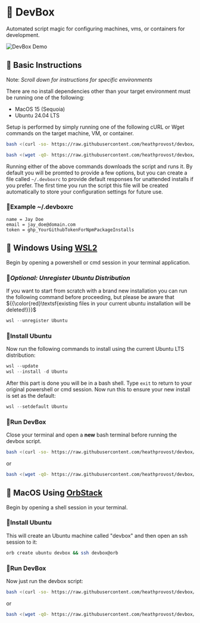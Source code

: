 # 🧊 DevBox

Automated script magic for configuring machines, vms, or containers
for development.

![DevBox Demo](https://github.com/user-attachments/assets/c688d083-b9d6-45e1-a436-ebd9f3008f51)

## 🧊 Basic Instructions

Note: *Scroll down for instructions for specific environments*

There are no install dependencies other than your target environment must be running one of the following:

* MacOS 15 (Sequoia)
* Ubuntu 24.04 LTS

Setup is performed by simply running one of the following cURL or Wget commands on the target machine, VM, or container.

```sh
bash <(curl -so- https://raw.githubusercontent.com/heathprovost/devbox/main/devbox.sh)
```

```sh
bash <(wget -qO- https://raw.githubusercontent.com/heathprovost/devbox/main/devbox.sh)
```

Running either of the above commands downloads the script and runs it. By default you will be promted to
provide a few options, but you can create a file called `~/.devboxrc` to provide default responses for
unattended installs if you prefer. The first time you run the script this file will be created automatically to store your configuration settings for future use.

### 🔹Example ~/.devboxrc

```env
name = Jay Doe
email = jay_doe@domain.com
token = ghp_YourGithubTokenForNpmPackageInstalls
```

## 🧊 Windows Using [WSL2](https://learn.microsoft.com/en-us/windows/wsl/install)

Begin by opening a powershell or cmd session in your terminal application.

### 🔹*Optional: Unregister Ubuntu Distribution*

If you want to start from scratch with a brand new installation you can run the following command before
proceeding, but please be aware that ${{\color{red}\textsf{existing files in your current ubuntu installation will be deleted!}}}\$

```powershell
wsl --unregister Ubuntu
```

### 🔹Install Ubuntu

Now run the following commands to install using the current Ubuntu LTS distribution:

```powershell
wsl --update
wsl --install -d Ubuntu
```

After this part is done you will be in a bash shell. Type `exit` to return to your original powershell 
or cmd session. Now run this to ensure your new install is set as the default:

```powershell
wsl --setdefault Ubuntu
```

### 🔹Run DevBox

Close your terminal and open a **new** bash terminal before running the devbox script.

```sh
bash <(curl -so- https://raw.githubusercontent.com/heathprovost/devbox/main/devbox.sh)
```

or

```sh
bash <(wget -qO- https://raw.githubusercontent.com/heathprovost/devbox/main/devbox.sh)
```

## 🧊 MacOS Using [OrbStack](https://orbstack.dev)

Begin by opening a shell session in your terminal.

### 🔹Install Ubuntu

This will create an Ubuntu machine called "devbox" and then open an ssh session to it:

```sh
orb create ubuntu devbox && ssh devbox@orb
```

### 🔹Run DevBox

Now just run the devbox script:

```sh
bash <(curl -so- https://raw.githubusercontent.com/heathprovost/devbox/main/devbox.sh)
```

or

```sh
bash <(wget -qO- https://raw.githubusercontent.com/heathprovost/devbox/main/devbox.sh)
```
